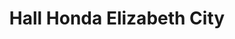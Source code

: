 ---
title: "Hall Honda Elizabeth City"
url: /elizabeth-city/hall-honda-elizabeth-city/
shop: car
---
